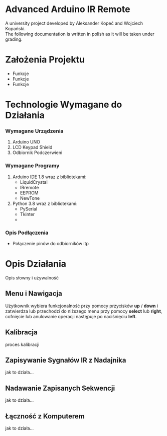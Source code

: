 # Advanced Arduino IR Remote
A university project developed by Aleksander Kopeć and Wojciech Kopański. <br>
The following documentation is written in polish as it will be taken under grading.

# Założenia Projektu
- Funkcje
- Funkcje
- Funkcje

# Technologie Wymagane do Działania
### Wymagane Urządzenia
1. Arduino UNO 
2. LCD Keypad Shield
3. Odbiornik Podczerwieni
   
### Wymagane Programy
1. Arduino IDE 1.8 wraz z bibliotekami:
   - LiquidCrystal
   - IRremote
   - EEPROM
   - NewTone
2. Python 3.8 wraz z bibliotekami:
   - PySerial
   - Tkinter
   - 

### Opis Podłączenia
- Połączenie pinów do odbiorników itp

# Opis Działania
Opis słowny i używalność

## Menu i Nawigacja
Użytkownik wybiera funkcjonalność przy pomocy przycisków **up** / **down** i zatwierdza lub przechodzi do niższego menu przy pomocy **select** lub **right**, cofnięcie lub anulowanie operacji następuje po naciśnięciu **left**.

## Kalibracja
proces kalibracji

## Zapisywanie Sygnałów IR z Nadajnika
jak to działa...

## Nadawanie Zapisanych Sekwencji
jak to działa...

## Łączność z Komputerem
jak to działa...